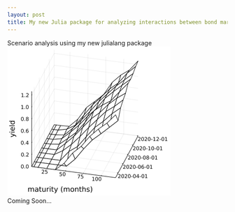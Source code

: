 ```yaml
---
layout: post
title: My new Julia package for analyzing interactions between bond markets and the macroeconomy
---
```


Scenario analysis using my new julialang package <br>
![yields](https://github.com/econPreference/econPreference.github.io/blob/master/images/res_yield.png?raw=true)<br>
Coming Soon...
